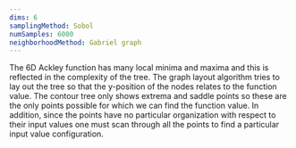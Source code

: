 ```yaml
---
dims: 6
samplingMethod: Sobol
numSamples: 6000
neighborhoodMethod: Gabriel graph
---
```


The 6D Ackley function has many local minima and maxima and this is reflected
in the complexity of the tree. The graph layout algorithm tries to lay out the
tree so that the y-position of the nodes relates to the function value. The
contour tree only shows extrema and saddle points so these are the only points
possible for which we can find the function value. In addition, since the
points have no particular organization with respect to their input values
one must scan through all the points to find a particular input value 
configuration.


